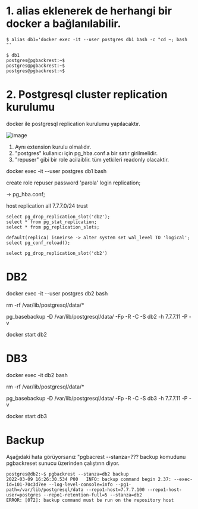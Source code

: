 
# 1. alias eklenerek de herhangi bir docker a bağlanılabilir. 

```
$ alias db1='docker exec -it --user postgres db1 bash -c "cd ~; bash "'

$ db1
postgres@pgbackrest:~$
postgres@pgbackrest:~$
postgres@pgbackrest:~$
```


# 2. Postgresql cluster replication kurulumu

docker ile postgresql replication kurulumu yapılacaktır. 


![image](https://user-images.githubusercontent.com/9527118/155673474-f1e87e5c-899c-4b69-b1e4-351faa27c16b.png)


1. Aynı extension kurulu olmalıdır. 
2. "postgres" kullanıcı için pg_hba.conf a bir satır girilmelidir.
3. "repuser" gibi bir role acilaiblir. tüm yetkileri readonly olacaktir. 
  

docker exec -it --user postgres db1 bash

create role repuser password 'parola' login replication;

-> pg_hba.conf;

host   replication     all             7.7.7.0/24              trust
  


```
select pg_drop_replication_slot('db2');
select * from pg_stat_replication;
select * from pg_replication_slots;

default(replica) isneirse -> alter system set wal_level TO 'logical';
select pg_conf_reload();

select pg_drop_replication_slot('db2')
```


# DB2
docker exec -it --user postgres db2 bash 

rm -rf /var/lib/postgresql/data/*

pg_basebackup  -D /var/lib/postgresql/data/ -Fp -R -C -S db2 -h 7.7.7.11 -P -v

docker start db2 


# DB3

docker exec -it db2 bash 

rm -rf /var/lib/postgresql/data/*

pg_basebackup  -D /var/lib/postgresql/data/ -Fp -R -C -S db3 -h 7.7.7.11 -P -v

docker start db3




# Backup

Aşağıdaki hata görüyorsanız "pgbacrest --stanza=??? backup komudunu pgbackreset sunucu üzerinden çalıştırın diyor.

```
postgres@db2:~$ pgbackrest --stanza=db2 backup
2022-03-09 16:26:30.534 P00   INFO: backup command begin 2.37: --exec-id=101-70c3d7ee --log-level-console=info --pg1-path=/var/lib/postgresql/data --repo1-host=7.7.7.100 --repo1-host-user=postgres --repo1-retention-full=5 --stanza=db2
ERROR: [072]: backup command must be run on the repository host
```



